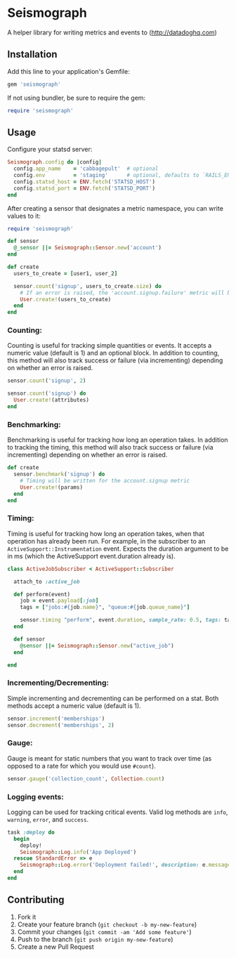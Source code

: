 # Seismograph

A helper library for writing metrics and events to (http://datadoghq.com)

## Installation

Add this line to your application's Gemfile:

```ruby
gem 'seismograph'
```

If not using bundler, be sure to require the gem:

```ruby
require 'seismograph'
```

## Usage

Configure your statsd server:

```ruby
Seismograph.config do |config|
  config.app_name    = 'cabbagepult'  # optional
  config.env         = 'staging'      # optional, defaults to `RAILS_ENV` or `RACK_ENV`
  config.statsd_host = ENV.fetch('STATSD_HOST')
  config.statsd_port = ENV.fetch('STATSD_PORT')
end
```

After creating a sensor that designates a metric namespace, you can write values to it:

```ruby
require 'seismograph'

def sensor
  @_sensor ||= Seismograph::Sensor.new('account')
end

def create
  users_to_create = [user1, user_2]

  sensor.count('signup', users_to_create.size) do
    # If an error is raised, the 'account.signup.failure' metric will be incremented instead
    User.create!(users_to_create)
  end
end
```

### Counting:

Counting is useful for tracking simple quantities or events.  It accepts a numeric value (default
is 1) and an optional block.  In addition to counting, this method will also track success or
failure (via incrementing) depending on whether an error is raised.

```ruby
sensor.count('signup', 2)

sensor.count('signup') do
  User.create!(attributes)
end
```

### Benchmarking:

Benchmarking is useful for tracking how long an operation takes.  In addition to tracking the
timing, this method will also track success or failure (via incrementing) depending on whether an
error is raised.

```ruby
def create
  sensor.benchmark('signup') do
    # Timing will be written for the account.signup metric
    User.create!(params)
  end
end
```

### Timing:

Timing is useful for tracking how long an operation takes, when that operation
has already been run. For example, in the subscriber to an
`ActiveSupport::Instrumentation` event. Expects the duration argument to be in
ms (which the ActiveSupport event.duration already is).

```ruby
class ActiveJobSubscriber < ActiveSupport::Subscriber

  attach_to :active_job

  def perform(event)
    job = event.payload[:job]
    tags = ["jobs:#{job.name}", "queue:#{job.queue_name}"]

    sensor.timing "perform", event.duration, sample_rate: 0.5, tags: tags
  end

  def sensor
    @sensor ||= Seismograph::Sensor.new("active_job")
  end

end
```

### Incrementing/Decrementing:

Simple incrementing and decrementing can be performed on a stat.  Both methods accept a numeric
value (default is 1).

```ruby
sensor.increment('memberships')
sensor.decrement('memberships', 2)
```

### Gauge:

Gauge is meant for static numbers that you want to track over time (as opposed to a rate for which
you would use `#count`).

```ruby
sensor.gauge('collection_count', Collection.count)
```

### Logging events:

Logging can be used for tracking critical events.  Valid log methods are `info`, `warning`,
`error`, and `success`.

```ruby
task :deploy do
  begin
    deploy!
    Seismograph::Log.info('App Deployed')
  rescue StandardError => e
    Seismograph::Log.error('Deployment failed!', description: e.message)
  end
end
```

## Contributing

1. Fork it
2. Create your feature branch (`git checkout -b my-new-feature`)
3. Commit your changes (`git commit -am 'Add some feature'`)
4. Push to the branch (`git push origin my-new-feature`)
5. Create a new Pull Request
